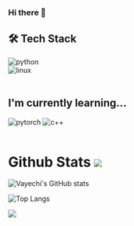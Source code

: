 ### Hi there 👋

## 🛠 Tech Stack
<div>
	<img alt="python" src ="https://img.shields.io/badge/Python-white.svg?&style=flat&logo=Python&logoColor=61DAFB"/>
	<br/>
	<img alt="linux" src ="https://img.shields.io/badge/linux-FCC624.svg?&style=flat&logo=linux&logoColor=black"/>
</div>

<br/>

## I'm currently learning...
<div>
	<img alt="pytorch" src ="https://img.shields.io/badge/Pytorch-white.svg?&style=flat&logo=Pytorch&logoColor=383838"/>
	<img alt="c++" src ="https://img.shields.io/badge/C++-white.svg?&style=flat&logo=C++&logoColor=334155"/>
</div>

<br>

# Github Stats  <a href="https://hits.seeyoufarm.com"><img src="https://hits.seeyoufarm.com/api/count/incr/badge.svg?url=https://github.com/vayechi/hit-counter&count_bg=%23FFB100&title_bg=%23555555&icon=&icon_color=%23E7E7E7&title=hits&edge_flat=false"/></a>

![Vayechi's GitHub stats](https://github-readme-stats.vercel.app/api?username=vayechi)

![Top Langs](https://github-readme-stats.vercel.app/api/top-langs/?username=vayechi&layout=compact&hide=MATLAB&exclude_repo=vayechi.github.io)

<div>
 <a href="https://solved.ac/profile/loda"><img src="http://mazassumnida.wtf/api/mini/generate_badge?boj=loda"/></a>	
</div>

<br>





<!--
**vayechi/vayechi** is a ✨ _special_ ✨ repository because its `README.md` (this file) appears on your GitHub profile.

Here are some ideas to get you started:

- 🌱 I’m currently learning ...
- 👯 I’m looking to collaborate on ...
- 🤔 I’m looking for help with ...
- 💬 Ask me about ...
- 📫 How to reach me: ...
- 😄 Pronouns: ...
- ⚡ Fun fact: ...
-->


